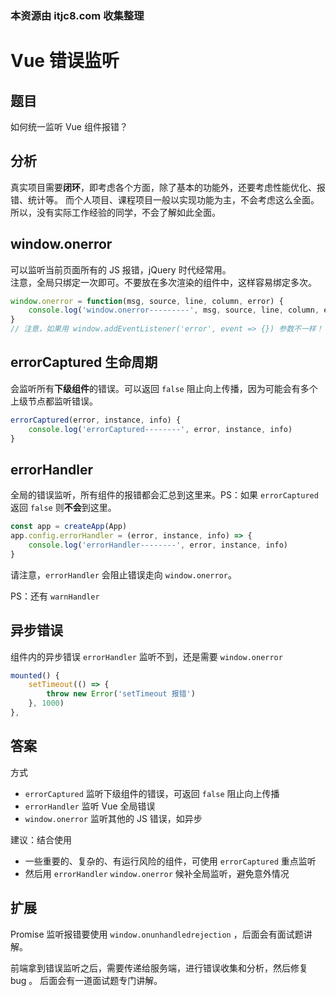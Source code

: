 ### 本资源由 itjc8.com 收集整理
# Vue 错误监听

## 题目

如何统一监听 Vue 组件报错？

## 分析

真实项目需要**闭环**，即考虑各个方面，除了基本的功能外，还要考虑性能优化、报错、统计等。
而个人项目、课程项目一般以实现功能为主，不会考虑这么全面。所以，没有实际工作经验的同学，不会了解如此全面。

## window.onerror

可以监听当前页面所有的 JS 报错，jQuery 时代经常用。<br>
注意，全局只绑定一次即可。不要放在多次渲染的组件中，这样容易绑定多次。

```js
window.onerror = function(msg, source, line, column, error) {
    console.log('window.onerror---------', msg, source, line, column, error)
}
// 注意，如果用 window.addEventListener('error', event => {}) 参数不一样！！！
```

## errorCaptured 生命周期

会监听所有**下级组件**的错误。可以返回 `false` 阻止向上传播，因为可能会有多个上级节点都监听错误。

```js
errorCaptured(error, instance, info) {
    console.log('errorCaptured--------', error, instance, info)
}
```

## errorHandler

全局的错误监听，所有组件的报错都会汇总到这里来。PS：如果 `errorCaptured` 返回 `false` 则**不会**到这里。

```js
const app = createApp(App)
app.config.errorHandler = (error, instance, info) => {
    console.log('errorHandler--------', error, instance, info)
}
```

请注意，`errorHandler` 会阻止错误走向 `window.onerror`。

PS：还有 `warnHandler`

## 异步错误

组件内的异步错误 `errorHandler` 监听不到，还是需要 `window.onerror`

```js
mounted() {
    setTimeout(() => {
        throw new Error('setTimeout 报错')
    }, 1000)
},
```

## 答案

方式
- `errorCaptured` 监听下级组件的错误，可返回 `false` 阻止向上传播
- `errorHandler` 监听 Vue 全局错误
- `window.onerror` 监听其他的 JS 错误，如异步

建议：结合使用
- 一些重要的、复杂的、有运行风险的组件，可使用 `errorCaptured` 重点监听
- 然后用 `errorHandler` `window.onerror` 候补全局监听，避免意外情况

## 扩展

Promise 监听报错要使用 `window.onunhandledrejection` ，后面会有面试题讲解。

前端拿到错误监听之后，需要传递给服务端，进行错误收集和分析，然后修复 bug 。
后面会有一道面试题专门讲解。
